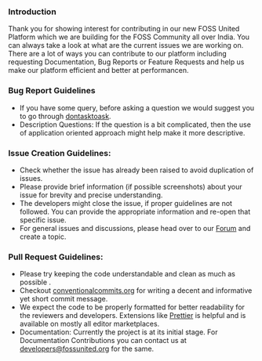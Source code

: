 ### Introduction 

Thank you for showing interest for contributing in our new FOSS United Platform which we are building for the FOSS Community all over India. You can always take a look at what are the current issues we are working on. There are a lot of ways you can contribute to our platform including requesting Documentation, Bug Reports or Feature Requests and help us make our platform efficient and better at performancen. 

### Bug Report Guidelines 
- If you have some query, before asking a question we would suggest you to go through [dontasktoask](https://dontasktoask.com).
- Description Questions: If the question is a bit complicated, then the use of application oriented approach might help make it more descriptive. 

### Issue Creation Guidelines: 
- Check whether the issue has already been raised to avoid duplication of issues. 
- Please provide brief information (if possible screenshots) about your issue for brevity and precise understanding.
- The developers might close the issue, if proper guidelines are not followed. You can provide the appropriate information and re-open that specific issue. 
- For general issues and discussions, please head over to our [Forum](https://forum.fossunited.org) and create a topic. 

### Pull Request Guidelines: 
- Please try keeping the code understandable and clean as much as possible . 
- Checkout [conventionalcommits.org](https://www.conventionalcommits.org/en/v1.0.0/) for writing a decent and informative yet short commit message. 
- We expect the code to be properly formatted for better readability for the reviewers and developers. Extensions like [Prettier](https://prettier.io/) is helpful and is available on mostly all editor marketplaces.
- Documentation: Currently the project is at its initial stage. For Documentation Contributions you can contact us at developers@fossunited.org for the same. 
